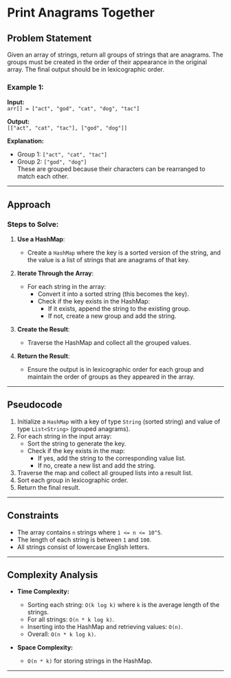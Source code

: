 # Print Anagrams Together

## Problem Statement
Given an array of strings, return all groups of strings that are anagrams. The groups must be created in the order of their appearance in the original array. The final output should be in lexicographic order.

### Example 1:
**Input:**  
`arr[] = ["act", "god", "cat", "dog", "tac"]`  

**Output:**  
`[["act", "cat", "tac"], ["god", "dog"]]`

**Explanation:**  
- Group 1: `["act", "cat", "tac"]`  
- Group 2: `["god", "dog"]`  
These are grouped because their characters can be rearranged to match each other.

---

## Approach

### Steps to Solve:
1. **Use a HashMap**:
   - Create a `HashMap` where the key is a sorted version of the string, and the value is a list of strings that are anagrams of that key.

2. **Iterate Through the Array**:
   - For each string in the array:
     - Convert it into a sorted string (this becomes the key).
     - Check if the key exists in the HashMap:
       - If it exists, append the string to the existing group.
       - If not, create a new group and add the string.

3. **Create the Result**:
   - Traverse the HashMap and collect all the grouped values.

4. **Return the Result**:
   - Ensure the output is in lexicographic order for each group and maintain the order of groups as they appeared in the array.

---

## Pseudocode
1. Initialize a `HashMap` with a key of type `String` (sorted string) and value of type `List<String>` (grouped anagrams).
2. For each string in the input array:
   - Sort the string to generate the key.
   - Check if the key exists in the map:
     - If yes, add the string to the corresponding value list.
     - If no, create a new list and add the string.
3. Traverse the map and collect all grouped lists into a result list.
4. Sort each group in lexicographic order.
5. Return the final result.

---

## Constraints
- The array contains `n` strings where `1 <= n <= 10^5`.
- The length of each string is between `1` and `100`.
- All strings consist of lowercase English letters.

---

## Complexity Analysis
- **Time Complexity:**  
  - Sorting each string: `O(k log k)` where `k` is the average length of the strings.
  - For all strings: `O(n * k log k)`.
  - Inserting into the HashMap and retrieving values: `O(n)`.
  - Overall: `O(n * k log k)`.

- **Space Complexity:**  
  - `O(n * k)` for storing strings in the HashMap.

---
